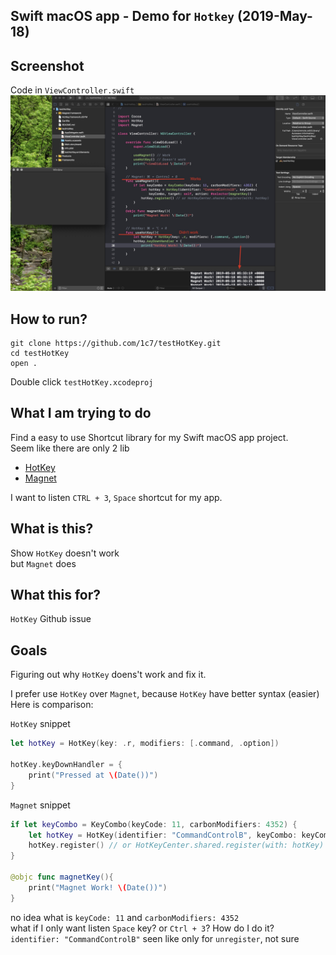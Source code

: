 ## Swift macOS app - Demo for `Hotkey` (2019-May-18)

## Screenshot 
Code in `ViewController.swift`
![demo code](./README-images/demo.jpg)

## How to run?
```
git clone https://github.com/1c7/testHotKey.git
cd testHotKey
open .
```
Double click `testHotKey.xcodeproj`

## What I am trying to do
Find a easy to use Shortcut library for my Swift macOS app project.    
Seem like there are only 2 lib

* [HotKey](https://github.com/soffes/HotKey) 
* [Magnet](https://github.com/Clipy/Magnet) 

I want to listen `CTRL + 3`, `Space` shortcut for my app.   


## What is this?
Show `HotKey` doesn't work   
but `Magnet` does    

## What this for?
`HotKey` Github issue

## Goals
Figuring out why `HotKey` doens't work and fix it.      

I prefer use `HotKey` over `Magnet`, because `HotKey` have better syntax (easier)    
Here is comparison: 

`HotKey` snippet  
```swift
let hotKey = HotKey(key: .r, modifiers: [.command, .option])

hotKey.keyDownHandler = {
    print("Pressed at \(Date())")
}
```

`Magnet` snippet  
```swift
if let keyCombo = KeyCombo(keyCode: 11, carbonModifiers: 4352) {
    let hotKey = HotKey(identifier: "CommandControlB", keyCombo: keyCombo, target: self, action: #selector())
    hotKey.register() // or HotKeyCenter.shared.register(with: hotKey)
}

@objc func magnetKey(){
    print("Magnet Work! \(Date())")
}
```
no idea what is `keyCode: 11` and `carbonModifiers: 4352`     
what if I only want listen `Space` key? or `Ctrl + 3`? How do I do it?   
`identifier: "CommandControlB"` seen like only for `unregister`, not sure
